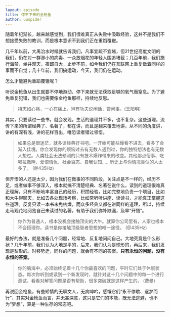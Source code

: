 ```yaml
---
layout: episode
title: 停不下来的金枪鱼
author: uuspider
---
```

随着年纪渐长，越来越感觉到，我们很难真正从失败中吸取经验，这并不是我们不想接受失败的教训，而是根本意识不到我们正在重蹈覆辙。

几千年以前，大禹治水时候就告诉我们，凡事宜疏不宜堵，但21世纪高度文明的我们，仍在对一群渺小的病毒、一众放烟花的年轻人围追堵截；几百年前，我们施行海禁，坐井观天，夜郎自大，止步不前，如今我们仍在互联网上重复做着同样的事而不自觉；几十年前，我们搞运动，今天，我们仍在运动。

怎么才能避免重蹈覆辙呢？

听说金枪鱼从出生就要不停地游动，停下来就无法获取足够的氧气而窒息。为了避免重复犯错，我们也需要像金枪鱼那样，持续地反思。

> 持志如心痛，一心在痛上，岂有功夫说闲话，管闲事。(王阳明)

其实，只要读过一些书，就会发现，生活的道理并不多，也不复杂。这些道理，流传下来的所谓经典了、名著了，都在讲，而且是翻来覆去地讲，从不同的角度讲，讲的有深有浅，讲的花样百出，唯恐读者错过领悟。

> 如果总是很迷茫，就多读经典好书吧。一开始可能枯燥看不进去，看多了会渐入佳境。你会发现你的烦恼过去有无数人遇到过，你的独特想法也有无数人想过。人类社会无法预测的只有技术爆炸带来的改变。其他那点俗事、吃喝拉撒睡、爱恨情仇、社会百态、自我认知……历史上与你情况类似的人太多了。 (@435Hz)

但开悟的人还是太少，因为我们在做事的不同阶段，关注点是不一样的，经历不足，或者做事不够深入，根本就搞不清楚经典、名著在说什么，读到的道理很难真正理解，只有不断地丰富自己的经历，积攒经验，比如完整地负责一个项目，比如和大牛聊聊天，比如去各处现场考察，比如常听听讲座、读读书，才能真正掌握这些道理。反复只读一本书未免枯燥，而众多经典又都在讲同样的道理，所以，持续走马观花地阅览自己未读过的名著，有助于我们弥补缺漏，及早“开悟”。

> 你作为普通人，根本没机会接触顶尖的大牛。就算你公司里有，人家也根本不会搭理你。读书是你接触顶级智者思想的唯一途径。 (@435Hz)

最好的办法，就是准备几个问题，经常地、反复地问问自己。大地究竟是什么形状？几千年前，我们认为大地是平的，后来，我们认为是球形的，再后来，我们发现是梨形的。时移势迁，同样的问题，就会有不同的答案。**只有永恒的问题，没有永恒的答案。**

> 你的脑海中，必须始终记着十几个你最喜欢的问题，平时它们处于休眠状态。每次你听到或读到一个新发现时，就针对这十几个问题中的每一个进行测试，看看对解答问题是否有帮助，很多突破就是这样产生的。 (费曼)

再说回金枪鱼，有些矫情的无聊文人，无病呻吟，感慨它们“永不停歇、逐梦而行”，其实对金枪鱼而言，并无甚深意，这只是它们的本能，既无法逃避，也不为“梦想”，算是一种生存的常态吧。

***
